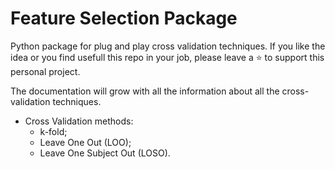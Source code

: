 # Feature Selection Package
Python package for plug and play cross validation techniques.
If you like the idea or you find usefull this repo in your job, please leave a ⭐ to support this personal project.

The documentation will grow with all the information about all the cross-validation techniques.

* Cross Validation methods:
    * k-fold;
    * Leave One Out (LOO);
    * Leave One Subject Out (LOSO).

    
